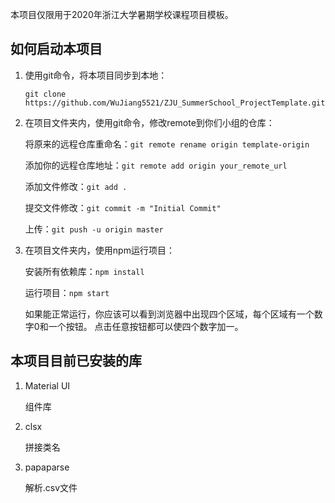 本项目仅限用于2020年浙江大学暑期学校课程项目模板。

## 如何启动本项目

1. 使用git命令，将本项目同步到本地：

   `git clone https://github.com/WuJiang5521/ZJU_SummerSchool_ProjectTemplate.git`
   
2. 在项目文件夹内，使用git命令，修改remote到你们小组的仓库：

   将原来的远程仓库重命名：`git remote rename origin template-origin`
   
   添加你的远程仓库地址：`git remote add origin your_remote_url`
   
   添加文件修改：`git add .`
   
   提交文件修改：`git commit -m "Initial Commit"`
   
   上传：`git push -u origin master`
   
3. 在项目文件夹内，使用npm运行项目：

   安装所有依赖库：`npm install`
   
   运行项目：`npm start`
   
   如果能正常运行，你应该可以看到浏览器中出现四个区域，每个区域有一个数字0和一个按钮。
   点击任意按钮都可以使四个数字加一。
   
## 本项目目前已安装的库

1. Material UI

   组件库
   
1. clsx

   拼接类名

1. papaparse

   解析.csv文件
